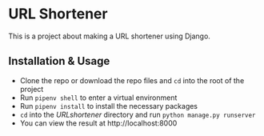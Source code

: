 # URL Shortener

This is a project about making a URL shortener using Django.

## Installation & Usage

* Clone the repo or download the repo files and `cd` into the root of the project
* Run `pipenv shell` to enter a virtual environment
* Run `pipenv install` to install the necessary packages
* `cd` into the *URLshortener* directory and run `python manage.py runserver`
* You can view the result at http://localhost:8000 
